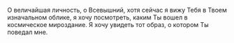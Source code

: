 О величайшая личность, о Всевышний, хотя сейчас я вижу Тебя в Твоем изначальном облике, я хочу посмотреть, каким Ты вошел в космическое мироздание. Я хочу увидеть тот образ, о котором Ты поведал мне.